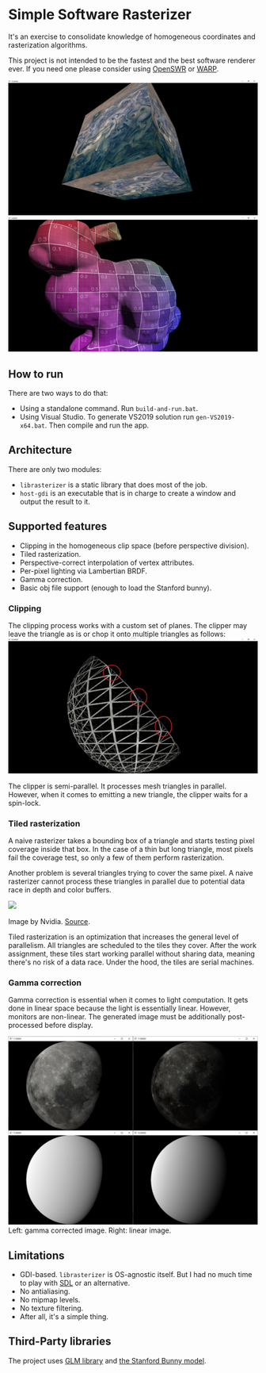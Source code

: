 # Simple Software Rasterizer
It's an exercise to consolidate knowledge of homogeneous coordinates and rasterization algorithms.

This project is not intended to be the fastest and the best software renderer ever. If you need one please consider using [OpenSWR](https://www.openswr.org/) or [WARP](https://docs.microsoft.com/en-us/windows/win32/direct3darticles/directx-warp).

![](screenshots/screenshot1.jpg)
![](screenshots/screenshot2.jpg)

## How to run

There are two ways to do that: 

* Using a standalone command. Run `build-and-run.bat`.
* Using Visual Studio. To generate VS2019 solution run `gen-VS2019-x64.bat`. Then compile and run the app.

## Architecture

There are only two modules:

* `librasterizer` is a static library that does most of the job.
* `host-gdi` is an executable that is in charge to create a window and output the result to it.

## Supported features

* Clipping in the homogeneous clip space (before perspective division).
* Tiled rasterization.
* Perspective-correct interpolation of vertex attributes.
* Per-pixel lighting via Lambertian BRDF.
* Gamma correction.
* Basic obj file support (enough to load the Stanford bunny).

### Clipping

The clipping process works with a custom set of planes. The clipper may leave the triangle as is or chop it onto multiple triangles as follows:
![](screenshots/screenshot4.jpg)

The clipper is semi-parallel. It processes mesh triangles in parallel.
However, when it comes to emitting a new triangle, the clipper waits for a spin-lock.

### Tiled rasterization
A naive rasterizer takes a bounding box of a triangle and starts testing pixel coverage inside that box.
In the case of a thin but long triangle, most pixels fail the coverage test, so only a few of them perform rasterization.

Another problem is several triangles trying to cover the same pixel.
A naive rasterizer cannot process these triangles in parallel due to potential data race in depth and color buffers.

![](https://developer.nvidia.com/sites/default/files/akamai/gameworks/images/lifeofatriangle/fermipipeline_raster.png)

Image by Nvidia. [Source](https://developer.nvidia.com/content/life-triangle-nvidias-logical-pipeline).

Tiled rasterization is an optimization that increases the general level of parallelism. All triangles are scheduled to the tiles they cover. After the work assignment, these tiles start working parallel without sharing data, meaning there's no risk of a data race. Under the hood, the tiles are serial machines.

### Gamma correction

Gamma correction is essential when it comes to light computation. It gets done in linear space because the light is essentially linear.
However, monitors are non-linear. The generated image must be additionally post-processed before display.

![](screenshots/screenshot3.jpg)
Left: gamma corrected image. Right: linear image.

## Limitations

* GDI-based. `librasterizer` is OS-agnostic itself. But I had no much time to play with [SDL](https://www.libsdl.org/) or an alternative.
* No antialiasing.
* No mipmap levels.
* No texture filtering.
* After all, it's a simple thing.

## Third-Party libraries

The project uses [GLM library](https://github.com/g-truc/glm) and [the Stanford Bunny model](https://en.wikipedia.org/wiki/Stanford_bunny).